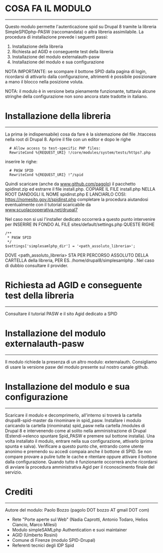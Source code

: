 # COSA FA IL MODULO
-------------------
Questo modulo permette l'autenticazione spid su Drupal 8 tramite la libreria
SimpleSPIDphp-PASW (raccomandata) o altra libreria assimilabile. 
La procedura di installazione prevede i seguenti passi:
1) Installazione della libreria
2) Richiesta ad AGID e conseguente test della libreria
3) Installazione del modulo externalauth-pasw
4) Installazione del modulo e sua configurazione

NOTA IMPORTANTE: se scompare il bottone SPID dalla pagina di login,
ricordarsi di attivarlo dalla configurazione, altrimenti è possibile
posizionare a mano il blocco nella posizione voluta.

NOTA: il modulo è in versione beta pienamente funzionante, tuttavia
alcune stringhe della configurazione non sono ancora state tradotte
in italiano.

# Installazione della libreria
------------------------------
La prima (e indispensabile) cosa da fare è la sistemazione del file .htaccess nella
root di Drupal 8. Aprire il file con un editor e dopo le righe
```
  # Allow access to test-specific PHP files:
  RewriteCond %{REQUEST_URI} !/core/modules/system/tests/https?.php
```
inserire le righe:
```
  # PASW SPID
  RewriteCond %{REQUEST_URI} !^/spid
```
Quindi scaricare (anche da www.github.com/pagolo) il pacchetto spidinst.zip
ed estrarre il file install.php. COPIARE IL FILE install.php NELLA ROOT DANDOGLI
IL NOME spidinst.php E LANCIARLO COSI:
https://nomesito.gov.it/spidinst.php
completare la procedura aiutandosi eventualmente con il tutorial scaricabile  da
www.scuolacooperativa.net/drupal7

Nel caso non si usi l'installer dedicato occorrerà a questo punto intervenire
per INSERIRE IN FONDO AL FILE sites/default/settings.php QUESTE RIGHE
```
/**
 * PASW SPID
 */
$settings['simplesamlphp_dir'] = '<path_assoluto_libreria>';
```
DOVE <path_assoluto_libreria> STA PER PERCORSO ASSOLUTO DELLA
CARTELLA della libreria, PER ES. /home/drupal8/simplesamlphp . Nel
caso di dubbio consultare il provider.

# Richiesta ad AGID e conseguente test della libreria
-----------------------------------------------------
Consultare il tutorial PASW e il sito Agid dedicato a SPID

# Installazione del modulo externalauth-pasw
--------------------------------------------
Il modulo richiede la presenza di un altro modulo: externalauth.
Consigliamo di usare la versione pasw del modulo presente sul
nostro canale github.

# Installazione del modulo e sua configurazione
-----------------------------------------------
Scaricare il modulo e decomprimerlo, all'interno si troverà la cartella
drupal8-spid-master da rinominare in spid_pasw.
Installare i modulo caricando la cartella (rinominata) spid_pasw
nella cartella /modules di Drupal 8 e intervenendo come al solito nella
amministrazione di Drupal (Estendi->elenco spuntare Spid_PASW e premere
sul bottone installa). Una volta installato il modulo, entrare nella sua
configurazione, attivarlo (prima spunta e salva). Verificare a questo
punto che, entrando come utente anonimo e premendo su accedi compaia
anche il bottone di SPID. Se non compare provare a pulire tutte le cache
e ritentare oppure attivare il bottone dalla configurazione.
Quando tutto è funzionante occorrerà anche ricordarsi di avviare la
procedura amministrativa Agid per il riconoscimento finale del servizio.

# Crediti
----------
Autore del modulo: Paolo Bozzo (pagolo DOT bozzo AT gmail DOT com)
- Rete "Porte aperte sul Web" (Nadia Caprotti, Antonio Todaro, Helios
  Ciancio, Marco Milesi)
- Modulo simpleSAMLphp Authentication e suoi maintainer
- AGID (Umberto Rosini)
- Comune di Firenze (modulo SPID-Drupal)
- Referenti tecnici degli IDP Spid
